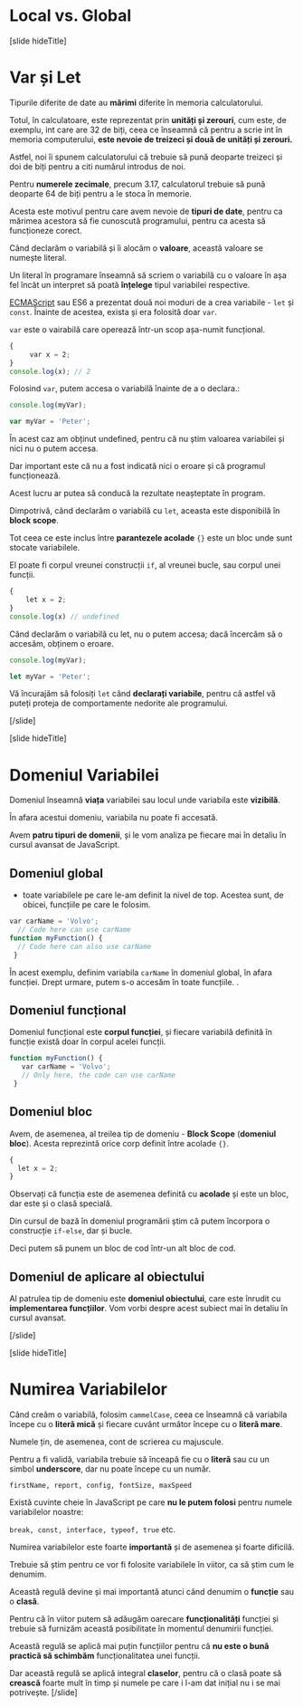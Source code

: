 # Local vs. Global

[slide hideTitle]

# Var și Let


Tipurile diferite de date au **mărimi** diferite în memoria calculatorului.

Totul, în calculatoare, este reprezentat prin **unități și zerouri**, cum este, de exemplu, int care are 32 de biți, ceea ce înseamnă că pentru a scrie int în memoria computerului, **este nevoie de treizeci și două de unități și zerouri.**

Astfel, noi îi spunem calculatorului că trebuie să pună deoparte treizeci și doi de biți pentru a citi numărul introdus de noi.

Pentru **numerele zecimale**, precum 3.17, calculatorul trebuie să pună deoparte 64 de biți pentru a le stoca în memorie.

Acesta este motivul pentru care avem nevoie de **tipuri de date**, pentru ca mărimea acestora să fie cunoscută programului, pentru ca acesta să funcționeze corect.

Când declarăm o variabilă și îi alocăm o **valoare**, această valoare se numește literal. 

Un literal în programare înseamnă să scriem o variabilă cu o valoare în așa fel încât un interpret să poată **înțelege** tipul variabilei respective. 

[ECMAScript](https://en.wikipedia.org/wiki/ECMAScript) sau ES6 a prezentat două noi moduri de a crea variabile - `let` și `const`. Înainte de acestea, exista și era folosită doar `var`.

`var` este o vairabilă care operează într-un scop așa-numit funcțional. 

``` JavaScript
{
     var x = 2;
}
console.log(x); // 2
```

Folosind `var`, putem accesa o variabilă înainte de a o declara.:

``` js live
console.log(myVar);

var myVar = 'Peter';
```

În acest caz am obținut undefined, pentru că nu știm valoarea variabilei și nici nu o putem accesa.  

Dar important este că nu a fost indicată nici o eroare și că programul funcționează. 

Acest lucru ar putea să conducă la rezultate neașteptate în program.

Dimpotrivă, când declarăm o variabilă cu `let`, aceasta este disponibilă în **block scope**.

Tot ceea ce este inclus între **parantezele acolade** `{}` este un bloc unde sunt stocate variabilele. 

El poate fi corpul vreunei construcții `if`, al vreunei bucle, sau corpul unei funcții.

``` js
{
    let x = 2;
}
console.log(x) // undefined
```

Când declarăm o variabilă cu let, nu o putem accesa; dacă încercăm să o accesăm, obținem o eroare.

``` js live
console.log(myVar);

let myVar = 'Peter';
```
Vă încurajăm să folosiți `let` când **declarați variabile**, pentru că astfel vă puteți proteja de comportamente nedorite ale programului. 

[/slide]

[slide hideTitle]

# Domeniul Variabilei  


Domeniul înseamnă **viața** variabilei sau locul unde variabila este **vizibilă**. 

În afara acestui domeniu, variabila nu poate fi accesată.

Avem **patru tipuri de domenii**, și le vom analiza pe fiecare mai în detaliu în cursul avansat de JavaScript.

## Domeniul global

- toate variabilele pe care le-am definit la nivel de top. Acestea sunt, de obicei, funcțiile pe care le folosim.

``` js
var carName = 'Volvo';
  // Code here can use carName
function myFunction() {
  // Code here can also use carName
 }
```

În acest exemplu, definim variabila `carName` în domeniul global, în afara funcției. Drept urmare, putem s-o accesăm în toate funcțiile. .

## Domeniul funcțional

Domeniul funcțional este **corpul funcției**, și fiecare variabilă definită în funcție există doar în corpul acelei funcții. 

``` js
function myFunction() {
   var carName = 'Volvo';
   // Only here, the code can use carName
 }
 ```

## Domeniul bloc

Avem, de asemenea, al treilea tip de domeniu - **Block Scope** (**domeniul bloc**). Acesta reprezintă orice corp definit între acolade `{}`.

``` js
{
  let x = 2;
} 
```

Observați că funcția este de asemenea definită cu **acolade** și este un bloc, dar este și o clasă specială. 

Din cursul de bază în domeniul programării știm că putem încorpora o construcție `if-else`, dar și bucle. 

Deci putem să punem un bloc de cod într-un alt bloc de cod. 

## Domeniul de aplicare al obiectului

Al patrulea tip de domeniu este **domeniul obiectului**, care este înrudit cu **implementarea funcțiilor**. Vom vorbi despre acest subiect mai în detaliu în cursul avansat.

[/slide]

[slide hideTitle]

# Numirea Variabilelor


Când creăm o variabilă, folosim `cammelCase`, ceea ce înseamnă că variabila începe cu o **literă mică** și fiecare cuvânt următor începe cu o **literă mare**.

Numele țin, de asemenea, cont de scrierea cu majuscule.

Pentru a fi validă, variabila trebuie să înceapă fie cu o **literă** sau cu un simbol **underscore**, dar nu poate începe cu un număr.

`firstName, report, config, fontSize, maxSpeed`

Există cuvinte cheie în JavaScript pe care **nu le putem folosi** pentru numele variabilelor noastre:

`break, const, interface, typeof, true` etc.

Numirea variabilelor este foarte **importantă** și de asemenea și foarte dificilă.
 
Trebuie să știm pentru ce vor fi folosite variabilele în viitor, ca să știm cum le denumim.

Această regulă devine și mai importantă atunci când denumim o **funcție** sau o **clasă**. 

Pentru că în viitor putem să adăugăm oarecare **funcționalități** funcției și trebuie să furnizăm această posibilitate în momentul denumirii funcției.  

Această regulă se aplică mai puțin funcțiilor pentru că **nu este o bună practică să schimbăm** funcționalitatea unei funcții. 

Dar această regulă se aplică integral **claselor**, pentru că o clasă poate să **crească** foarte mult în timp și numele pe care i l-am dat inițial nu i se mai potrivește. 
[/slide]